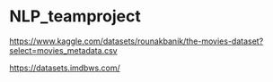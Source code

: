 # NLP_teamproject

https://www.kaggle.com/datasets/rounakbanik/the-movies-dataset?select=movies_metadata.csv

https://datasets.imdbws.com/
